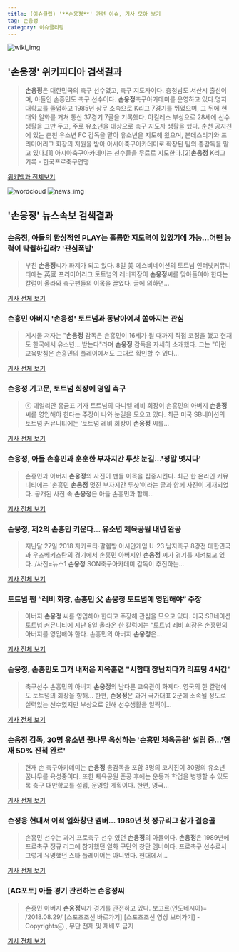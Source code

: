 ```yaml
---
title: (이슈클립) '**손웅정**' 관련 이슈, 기사 모아 보기
tag: 손웅정
category: 이슈클리핑
---
```

![wiki_img](https://user-images.githubusercontent.com/42597476/44503234-41136a80-a6d0-11e8-9071-6fc6418eafe4.png)
## **'**손웅정**'** 위키피디아 검색결과
>**손웅정**은 대한민국의 축구 선수였고, 축구 지도자이다. 충청남도 서산시 출신이며, 아들인 손흥민도 축구 선수이다. **손웅정**축구아카데미를 운영하고 있다.명지대학교를 졸업하고 1985년 상무 소속으로 K리그 7경기를 뛰었으며, 그 뒤에 현대와 일화를 거쳐 통산 37경기 7골을 기록했다. 아킬레스 부상으로 28세에 선수 생활을 그만 두고, 주로 유소년을 대상으로 축구 지도자 생활을 했다. 춘천 공지천에 있는 춘천 유소년 FC 감독을 맡아 유소년을 지도해 왔으며, 분데스리가와 프리미어리그 회장의 지원을 받아 아시아축구아카데미로 확장된 팀의 총감독을 맡고 있다.[1] 아시아축구아카데미는 선수들을 무료로 지도한다.[2]**손웅정** K리그 기록 - 한국프로축구연맹

<a href="https://ko.wikipedia.org/wiki/손웅정" target="_blank">위키백과 전체보기</a>

![wordcloud](https://s3.ap-northeast-2.amazonaws.com/lyrics101-wordcloud/2018-09-10-1536537949.png)
![news_img](https://user-images.githubusercontent.com/42597476/44507050-1206f400-a6e4-11e8-8d98-7ffbfebb353f.png)
## **'**손웅정**'** 뉴스속보 검색결과
### **손웅정**, 아들의 환상적인 PLAY는 훌륭한 지도력이 있었기에 가능...어떤 능력이 탁월하길래? '관심폭발'

>부친 **손웅정**씨가 화제가 되고 있다. 8일 美 에스비네이션의 토트넘 인터넷커뮤니티에는 英國 프리미어리그 토트넘의 레비회장이 **손웅정**씨를 맞아들여야 한다는 칼럼이 올라와 축구팬들의 이목을 끌었다. 글에 의하면...

<a href="http://www.mediajeju.com/news/articleView.html?idxno=309524" target="_blank">기사 전체 보기</a>

### 손흥민 아버지 '**손웅정**' 토트넘과 동남아에서 쏟아지는 관심

>게시물 저자는 "**손웅정** 감독은 손흥민이 16세가 될 때까지 직접 코칭을 했고 현재도 한국에서 유소년... 받는다"라며 **손웅정** 감독을 자세히 소개했다. 그는 "이런 교육방침은 손흥민의 플레이에서도 그대로 확인할 수 있다...

<a href="http://www.ajunews.com/view/20180910082635180" target="_blank">기사 전체 보기</a>

### **손웅정** 기고문, 토트넘 회장에 영입 촉구

>ⓒ 데일리안 홍금표 기자 토트넘의 다니엘 레비 회장이 손흥민의 아버지 **손웅정** 씨를 영입해야 한다는 주장이 나와 눈길을 모으고 있다. 최근 미국 SB네이션의 토트넘 커뮤니티에는 ‘토트넘 레비 회장이 **손웅정** 씨를...

<a href="http://www.dailian.co.kr/news/view/738180/?sc=naver" target="_blank">기사 전체 보기</a>

### **손웅정**, 아들 손흥민과 훈훈한 부자지간 투샷 눈길...'정말 멋지다'

>손흥민과 아버지 **손웅정**의 사진이 팬들 이목을 집중시킨다. 최근 한 온라인 커뮤니티에는 '손흥민 **손웅정** 멋진 부자지간 투샷'이라는 글과 함께 사진이 게재되었다. 공개된 사진 속 **손웅정**은 아들 손흥민과 함께...

<a href="http://www.joongdo.co.kr/main/view.php?key=20180910000831412" target="_blank">기사 전체 보기</a>

### **손웅정**, 제2의 손흥민 키운다… 유소년 체육공원 내년 완공

>지난달 27일 2018 자카르타·팔렘방 아시안게임 U-23 남자축구 8강전 대한민국과 우즈베키스탄의 경기에서 손흥민 아버지인 **손웅정** 씨가 경기를 지켜보고 있다. /사진=뉴스1 **손웅정** SON축구아카데미 감독이 추진하는...

<a href="http://moneys.mt.co.kr/news/mwView.php?no=2018091008258073392" target="_blank">기사 전체 보기</a>

### 토트넘 팬 “레비 회장, 손흥민 父 **손웅정** 토트넘에 영입해야” 주장

>아버지 **손웅정** 씨를 영입해야 한다고 주장해 관심을 모으고 있다. 미국 SB네이션 토트넘 커뮤니티에 지난 8일 올라온 한 칼럼에는 “토트넘 레비 회장은 손흥민의 아버지를 영입해야 한다. 손흥민의 아버지 **손웅정**은...

<a href="http://sports.donga.com/3/all/20180910/91907939/2" target="_blank">기사 전체 보기</a>

### **손웅정**, 손흥민도 고개 내저은 지옥훈련 "시합때 장난치다가 리프팅 4시간"

>축구선수 손흥민의 아버지 **손웅정**의 남다른 교육관이 화제다. 영국의 한 칼럼에도 토트넘의 회장을 향해... 한편, **손웅정**은 과거 국가대표 2군에 소속될 정도로 실력있는 선수였지만 부상으로 인해 선수생활을 일찍이...

<a href="http://sports.hankooki.com/lpage/entv/201809/sp20180910082658136660.htm" target="_blank">기사 전체 보기</a>

### **손웅정** 감독, 30명 유소년 꿈나무 육성하는 '손흥민 체육공원' 설립 중…'현재 50% 진척 완료'

>현재 손 축구아카데미는 **손웅정** 총감독을 포함 3명의 코치진이 30명의 유소년 꿈나무를 육성중이다. 또한 체육공원 준공 후에는 운동과 학업을 병행할 수 있도록 축구 대안학교를 설립, 운영할 계획이다. 한편, 영국...

<a href="http://www.topstarnews.net/news/articleView.html?idxno=478838" target="_blank">기사 전체 보기</a>

### 손정웅 현대서 이적 일화창단 멤버... 1989년 첫 정규리그 참가 결승골

>손흥민 선수는 과거 프로축구 선수 였던 **손웅정**의 아들이다. **손웅정**은 1989년에 프로축구 정규 리그에 참가했던 일화 구단의 창단 멤버이다. 프로축구 선수로서 그렇게 유명했던 스타 플레이어는 아니었다. 현대에서...

<a href="http://www.g-enews.com/ko-kr/news/article/news_all/201809100830189354e4869c120_1/article.html" target="_blank">기사 전체 보기</a>

### [AG포토] 아들 경기 관전하는 **손웅정**씨

>손흥민 아버지 **손웅정**씨가 경기를 관전하고 있다. 보고르(인도네시아)= /2018.08.29/ [스포츠조선 바로가기] [스포츠조선 영상 보러가기] - Copyrightsⓒ , 무단 전재 및 재배포 금지

<a href="http://sports.chosun.com/news/ntype.htm?id=201808290100276610021104&servicedate=20180829" target="_blank">기사 전체 보기</a>


